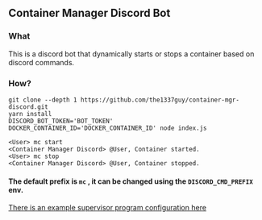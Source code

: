 ## Container Manager Discord Bot

### What

This is a discord bot that dynamically starts or stops a container based on discord commands.

### How?

```shell
git clone --depth 1 https://github.com/the1337guy/container-mgr-discord.git
yarn install
DISCORD_BOT_TOKEN='BOT_TOKEN' DOCKER_CONTAINER_ID='DOCKER_CONTAINER_ID' node index.js
```

```discord
<User> mc start
<Container Manager Discord> @User, Container started.
<User> mc stop
<Container Manager Discord> @User, Container stopped.
```

#### The default prefix is `mc` , it can be changed using the `DISCORD_CMD_PREFIX` env.

[There is an example supervisor program configuration here](docs/example_supervisor.ini)
